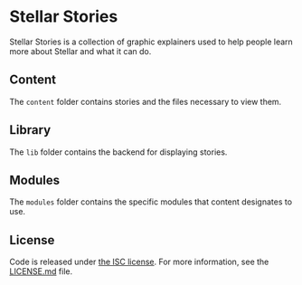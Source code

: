 Stellar Stories
===============
Stellar Stories is a collection of graphic explainers used to help people learn
more about Stellar and what it can do.

## Content
The `content` folder contains stories and the files necessary to view them.

## Library
The `lib` folder contains the backend for displaying stories.

## Modules
The `modules` folder contains the specific modules that content designates to
use.

## License
Code is released under [the ISC license](LICENSE.md). For more information, see the
[LICENSE.md](LICENSE.md) file.
